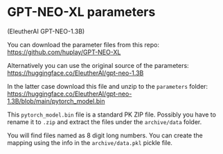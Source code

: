 # GPT-NEO-XL parameters

(EleutherAI GPT-NEO-1.3B)

You can download the parameter files from this repo: https://github.com/huplay/GPT-NEO-XL

Alternatively you can use the original source of the parameters: https://huggingface.co/EleutherAI/gpt-neo-1.3B

In the latter case download this file and unzip to the `parameters` folder: https://huggingface.co/EleutherAI/gpt-neo-1.3B/blob/main/pytorch_model.bin

This `pytorch_model.bin` file is a standard PK ZIP file. Possibly you have to rename it to `.zip` and extract the files under the `archive/data` folder.

You will find files named as 8 digit long numbers. You can create the mapping using the info in the `archive/data.pkl` pickle file.
